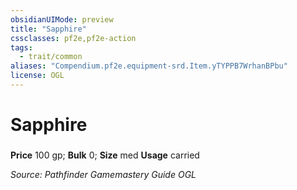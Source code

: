 ```yaml
---
obsidianUIMode: preview
title: "Sapphire"
cssclasses: pf2e,pf2e-action
tags:
  - trait/common
aliases: "Compendium.pf2e.equipment-srd.Item.yTYPPB7WrhanBPbu"
license: OGL
---
```

# Sapphire

### 


**Price** 100 gp; 
**Bulk** 0; **Size** med
**Usage** carried



*Source: Pathfinder Gamemastery Guide*
*OGL*